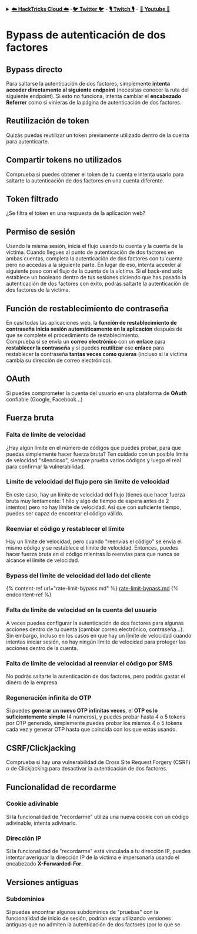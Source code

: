 <details>

<summary><a href="https://cloud.hacktricks.xyz/pentesting-cloud/pentesting-cloud-methodology"><strong>☁️ HackTricks Cloud ☁️</strong></a> -<a href="https://twitter.com/hacktricks_live"><strong>🐦 Twitter 🐦</strong></a> - <a href="https://www.twitch.tv/hacktricks_live/schedule"><strong>🎙️ Twitch 🎙️</strong></a> - <a href="https://www.youtube.com/@hacktricks_LIVE"><strong>🎥 Youtube 🎥</strong></a></summary>

- ¿Trabajas en una empresa de ciberseguridad? ¿Quieres ver tu empresa anunciada en HackTricks? ¿O quieres tener acceso a la última versión de PEASS o descargar HackTricks en PDF? ¡Consulta los [PLANES DE SUSCRIPCIÓN](https://github.com/sponsors/carlospolop)!

- Descubre [**The PEASS Family**](https://opensea.io/collection/the-peass-family), nuestra colección de exclusivos [**NFTs**](https://opensea.io/collection/the-peass-family)

- Obtén el [**oficial PEASS & HackTricks swag**](https://peass.creator-spring.com)

- **Únete al** [**💬**](https://emojipedia.org/speech-balloon/) **grupo de Discord** o al [**grupo de telegram**](https://t.me/peass) o **sígueme** en **Twitter** [**🐦**](https://github.com/carlospolop/hacktricks/tree/7af18b62b3bdc423e11444677a6a73d4043511e9/\[https:/emojipedia.org/bird/README.md)[**@carlospolopm**](https://twitter.com/hacktricks_live).

- **Comparte tus trucos de hacking enviando PRs al [repositorio de hacktricks](https://github.com/carlospolop/hacktricks) y al [repositorio de hacktricks-cloud](https://github.com/carlospolop/hacktricks-cloud)**.

</details>


# **Bypass de autenticación de dos factores**

## **Bypass directo**

Para saltarse la autenticación de dos factores, simplemente **intenta acceder directamente al siguiente endpoint** (necesitas conocer la ruta del siguiente endpoint). Si esto no funciona, intenta cambiar el **encabezado Referrer** como si vinieras de la página de autenticación de dos factores.

## **Reutilización de token**

Quizás puedas reutilizar un token previamente utilizado dentro de la cuenta para autenticarte.

## Compartir tokens no utilizados

Comprueba si puedes obtener el token de tu cuenta e intenta usarlo para saltarte la autenticación de dos factores en una cuenta diferente.

## Token filtrado

¿Se filtra el token en una respuesta de la aplicación web?

## Permiso de sesión

Usando la misma sesión, inicia el flujo usando tu cuenta y la cuenta de la víctima. Cuando llegues al punto de autenticación de dos factores en ambas cuentas, completa la autenticación de dos factores con tu cuenta pero no accedas a la siguiente parte. En lugar de eso, intenta acceder al siguiente paso con el flujo de la cuenta de la víctima. Si el back-end solo establece un booleano dentro de tus sesiones diciendo que has pasado la autenticación de dos factores con éxito, podrás saltarte la autenticación de dos factores de la víctima.

## **Función de restablecimiento de contraseña**

En casi todas las aplicaciones web, la **función de restablecimiento de contraseña inicia sesión automáticamente en la aplicación** después de que se complete el procedimiento de restablecimiento.\
Comprueba si se envía un **correo electrónico** con un **enlace** para **restablecer la contraseña** y si puedes **reutilizar** ese **enlace** para restablecer la contraseña **tantas veces como quieras** (incluso si la víctima cambia su dirección de correo electrónico).

## OAuth

Si puedes comprometer la cuenta del usuario en una plataforma de **OAuth** confiable (Google, Facebook...)

## Fuerza bruta

### Falta de límite de velocidad

¿Hay algún límite en el número de códigos que puedes probar, para que puedas simplemente hacer fuerza bruta? Ten cuidado con un posible límite de velocidad "silencioso", siempre prueba varios códigos y luego el real para confirmar la vulnerabilidad.

### Límite de velocidad del flujo pero sin límite de velocidad

En este caso, hay un límite de velocidad del flujo (tienes que hacer fuerza bruta muy lentamente: 1 hilo y algo de tiempo de espera antes de 2 intentos) pero no hay límite de velocidad. Así que con suficiente tiempo, puedes ser capaz de encontrar el código válido.

### Reenviar el código y restablecer el límite

Hay un límite de velocidad, pero cuando "reenvías el código" se envía el mismo código y se restablece el límite de velocidad. Entonces, puedes hacer fuerza bruta en el código mientras lo reenvías para que nunca se alcance el límite de velocidad.

### Bypass del límite de velocidad del lado del cliente

{% content-ref url="rate-limit-bypass.md" %}
[rate-limit-bypass.md](rate-limit-bypass.md)
{% endcontent-ref %}

### Falta de límite de velocidad en la cuenta del usuario

A veces puedes configurar la autenticación de dos factores para algunas acciones dentro de tu cuenta (cambiar correo electrónico, contraseña...). Sin embargo, incluso en los casos en que hay un límite de velocidad cuando intentas iniciar sesión, no hay ningún límite de velocidad para proteger las acciones dentro de la cuenta.

### Falta de límite de velocidad al reenviar el código por SMS

No podrás saltarte la autenticación de dos factores, pero podrás gastar el dinero de la empresa.

### Regeneración infinita de OTP

Si puedes **generar un nuevo OTP infinitas veces**, el **OTP es lo suficientemente simple** (4 números), y puedes probar hasta 4 o 5 tokens por OTP generado, simplemente puedes probar los mismos 4 o 5 tokens cada vez y generar OTP hasta que coincida con los que estás usando.

## CSRF/Clickjacking

Comprueba si hay una vulnerabilidad de Cross Site Request Forgery (CSRF) o de Clickjacking para desactivar la autenticación de dos factores.

## Funcionalidad de recordarme

### Cookie adivinable

Si la funcionalidad de "recordarme" utiliza una nueva cookie con un código adivinable, intenta adivinarlo.

### Dirección IP

Si la funcionalidad de "recordarme" está vinculada a tu dirección IP, puedes intentar averiguar la dirección IP de la víctima e impersonarla usando el encabezado **X-Forwarded-For**.

## Versiones antiguas

### Subdominios

Si puedes encontrar algunos subdominios de "pruebas" con la funcionalidad de inicio de sesión, podrían estar utilizando versiones antiguas que no admiten la autenticación de dos factores (por lo que se
